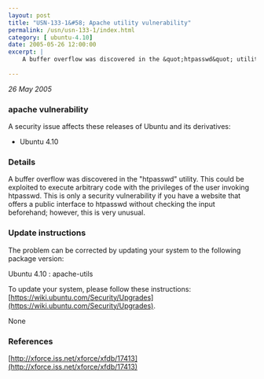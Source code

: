 ```yaml
---
layout: post
title: "USN-133-1&#58; Apache utility vulnerability"
permalink: /usn/usn-133-1/index.html
category: [ ubuntu-4.10]
date: 2005-05-26 12:00:00
excerpt: |
    A buffer overflow was discovered in the &quot;htpasswd&quot; utility. This could be exploited to execute arbitrary code with the privileges of the user invoking htpasswd. This is only a security vulnerability if you have a website that offers a public interface to htpasswd without checking the input beforehand; however, this is very unusual.
    
--- 
```

 
 

*26 May 2005*

### apache vulnerability

A security issue affects these releases of Ubuntu and its derivatives:

* Ubuntu 4.10

### Details

A buffer overflow was discovered in the &quot;htpasswd&quot; utility. This could be exploited to execute arbitrary code with the privileges of the user invoking htpasswd. This is only a security vulnerability if you have a website that offers a public interface to htpasswd without checking the input beforehand; however, this is very unusual.

### Update instructions

The problem can be corrected by updating your system to the following package version:

Ubuntu 4.10
 : apache-utils 

To update your system, please follow these instructions: [https://wiki.ubuntu.com/Security/Upgrades](https://wiki.ubuntu.com/Security/Upgrades).

None

### References

 
 [http://xforce.iss.net/xforce/xfdb/17413](http://xforce.iss.net/xforce/xfdb/17413)
 

